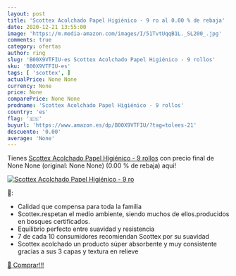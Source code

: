 ```yaml
---
layout: post
title: 'Scottex Acolchado Papel Higiénico - 9 ro al 0.00 % de rebaja'
date: 2020-12-21 13:55:00
image: 'https://m.media-amazon.com/images/I/51TvtUqqB1L._SL200_.jpg'
comments: true
category: ofertas
author: ring
slug: 'B00X9VTFIU-es Scottex Acolchado Papel Higiénico - 9 rollos'
sku: 'B00X9VTFIU-es'
tags: [ 'scottex', ]
actualPrice: None None
currency: None
price: None
comparePrice: None None
prodname: 'Scottex Acolchado Papel Higiénico - 9 rollos'
country: 'es'
flag: '🇪🇸'
buyurl: 'https://www.amazon.es/dp/B00X9VTFIU/?tag=tolees-21'
descuento: '0.00'
average: 'None'
---
```


Tienes [Scottex Acolchado Papel Higiénico - 9 rollos](https://www.amazon.es/dp/B00X9VTFIU/?tag=tolees-21) con precio final de  None None (original: None None) (0.00 %  de rebaja) aqui!

[![Scottex Acolchado Papel Higiénico - 9 ro](https://m.media-amazon.com/images/I/51TvtUqqB1L._SL200_.jpg)](https://www.amazon.es/dp/B00X9VTFIU/?tag=tolees-21)

🔎:

- Calidad que compensa para toda la familia
- Scottex.respetan el medio ambiente, siendo muchos de ellos.producidos en bosques certificados.
- Equilibrio perfecto entre suavidad y resistencia
- 7 de cada 10 consumidores recomiendan Scottex por su suavidad
- Scottex acolchado un producto súper absorbente y muy consistente gracias a sus 3 capas y textura en relieve

[🛒 Comprar!!!](https://www.amazon.es/dp/B00X9VTFIU/?tag=tolees-21)
